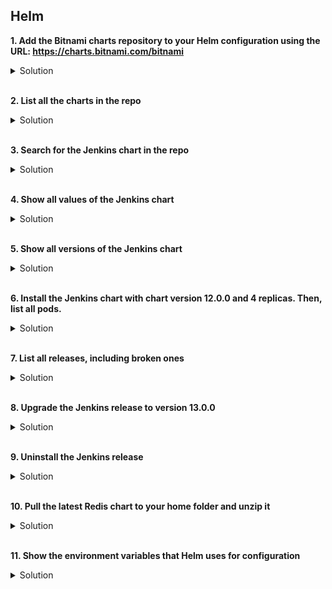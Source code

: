 ## Helm

**1. Add the Bitnami charts repository to your Helm configuration using the URL: https://charts.bitnami.com/bitnami**

<details><summary>Solution</summary>
<p>

```bash
helm repo add bitnami https://charts.bitnami.com/bitnami
```

</p>
</details>
<br>

**2. List all the charts in the repo**

<details><summary>Solution</summary>
<p>

```bash
helm search repo bitnami
```

</p>
</details>
<br>

**3.	Search for the Jenkins chart in the repo**

<details><summary>Solution</summary>
<p>

```bash
helm search repo bitnami/jenkins
```

</p>
</details>
<br>

**4. Show all values of the Jenkins chart**

<details><summary>Solution</summary>
<p>

```bash
helm show values bitnami/jenkins
```

</p>
</details>
<br>

**5.	Show all versions of the Jenkins chart**

<details><summary>Solution</summary>
<p>

```bash
helm search repo bitnami/jenkins --versions
```

</p>
</details>
<br>

**6.	Install the Jenkins chart with chart version 12.0.0 and 4 replicas. Then, list all pods.**

<details><summary>Solution</summary>
<p>

```bash
helm install jenkins bitnami/jenkins --version 12.0.0 --set replicaCount=4
kubectl get pods
```

</p>
</details>
<br>

**7.	List all releases, including broken ones**

<details><summary>Solution</summary>
<p>

```bash
helm ls -a
```

</p>
</details>
<br>

**8.	Upgrade the Jenkins release to version 13.0.0**

<details><summary>Solution</summary>
<p>

```bash
helm upgrade jenkins bitnami/jenkins --version 13.0.0
```

</p>
</details>
<br>

**9.	Uninstall the Jenkins release**

<details><summary>Solution</summary>
<p>

```bash
helm uninstall jenkins
```

</p>
</details>
<br>


**10.	Pull the latest Redis chart to your home folder and unzip it**

<details><summary>Solution</summary>
<p>

```bash
helm repo update
cd ~
helm pull bitnami/redis --untar
```

</p>
</details>
<br>

**11.	Show the environment variables that Helm uses for configuration**

<details><summary>Solution</summary>
<p>

```bash
helm env
```

</p>
</details>
<br>